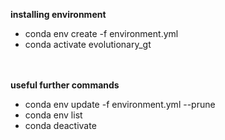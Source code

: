<b> installing environment </b> 

- conda env create -f environment.yml
- conda activate evolutionary_gt

<br> <br>
<b> useful further commands</b>
  
- conda env update -f environment.yml --prune
- conda env list
- conda deactivate